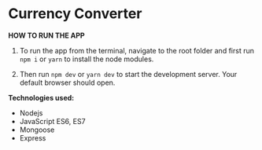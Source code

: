 # Currency Converter

**HOW TO RUN THE APP**

1. To run the app from the terminal, navigate to the root folder and first run `npm i` or `yarn` to install the node modules.

2. Then run `npm dev` or `yarn dev` to start the development server. Your default browser should open.

**Technologies used:**

-   Nodejs
-   JavaScript ES6, ES7
-   Mongoose
-   Express
